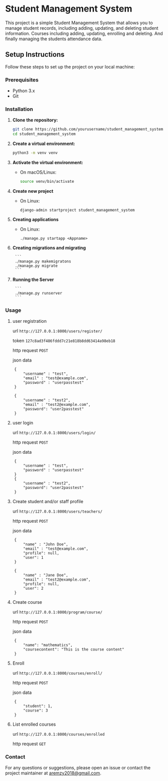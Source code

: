 # Student Management System

This project is a simple Student Management System that allows you to manage student records, including adding, updating, and deleting student information. Courses including adding, updating, enrolling and deleting. And finally managing the students attendance data.

## Setup Instructions

Follow these steps to set up the project on your local machine:

### Prerequisites

- Python 3.x
- Git

### Installation

1. **Clone the repository:**

	```bash
	git clone https://github.com/yourusername/student_management_system.git
	cd student_management_system
	```

2. **Create a virtual environment:**

	```bash
	python3 -m venv venv
	```

3. **Activate the virtual environment:**


	- On macOS/Linux:

	  ```bash
	  source venv/bin/activate
	  ```
4. **Create new project**
	- On Linux:
		```
		django-admin startproject student_management_system
		```
5. **Creating applications**
	- On Linux:
		```
		./manage.py startapp <Appname>
		```
6. **Creating migrations and migrating**
		
		```
		./manage.py makemigratons
		./manage.py migrate
		```

7. **Running the Server**
		
		```
		./manage.py runserver
		```		

### Usage
1. user registration

	url ``` http://127.0.0.1:8000/users/register/ ```

	token ``` 127c8ad3f486fddd7c21e818b8dd63414a98eb18 ```

	http request ``` POST ```

	json data
```
	{
		"username" : "test",
		"email" : "test@example.com",
		"password" : "userpasstest"
	}

	{
		"username" : "test2",
		"email" : "test2@example.com",
		"password": "user2passtest"
	}

```

2. user login

	url ``` http://127.0.0.1:8000/users/login/ ```

	http request ``` POST ```

	json data
```
	{
		"username" : "test",
		"password" : "userpasstest"
	}
	{
		"username" : "test2",
		"password": "user2passtest"
	}
``` 

3. Create student and/or staff profile

	url ``` http://127.0.0.1:8000/users/teachers/ ```

	http request ``` POST ```

	json data
```
	{
		"name" : "John Doe",
		"email" : "test@example.com",
		"profile": null,
		"user": 1
	}

	{
		"name" : "Jane Doe",
		"email" : "test2@example.com",
		"profile": null,
		"user": 2
	}
```

4. Create course

	url ``` http://127.0.0.1:8000/program/course/ ```

	http request ``` POST ```

	json data
```
	{
		"name": "mathematics",
		"coursecontent": "This is the course content"
	}
```

5. Enroll

	url ``` http://127.0.0.1:8000/courses/enroll/ ```

	http request ``` POST ```

	json data
```
	{
		"student": 1,
		"course": 3
	}
```

6. List enrolled courses

	url ``` http://127.0.0.1:8000/courses/enrolled ```

	http request ``` GET ```

### Contact

For any questions or suggestions, please open an issue or contact the project maintainer at aremzy2018@gmail.com.
